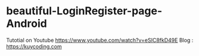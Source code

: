 # beautiful-LoginRegister-page-Android

Tutotial on Youtube https://www.youtube.com/watch?v=eSIC8fkD49E
Blog : https://kuycoding.com
